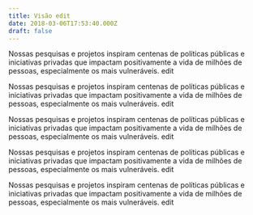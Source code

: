 ```yaml
---
title: Visão edit
date: 2018-03-06T17:53:40.000Z
draft: false
---
```

Nossas pesquisas e projetos inspiram centenas de políticas públicas e iniciativas privadas que impactam positivamente a vida de milhões de pessoas, especialmente os mais vulneráveis. edit

Nossas pesquisas e projetos inspiram centenas de políticas públicas e iniciativas privadas que impactam positivamente a vida de milhões de pessoas, especialmente os mais vulneráveis. edit

Nossas pesquisas e projetos inspiram centenas de políticas públicas e iniciativas privadas que impactam positivamente a vida de milhões de pessoas, especialmente os mais vulneráveis. edit

Nossas pesquisas e projetos inspiram centenas de políticas públicas e iniciativas privadas que impactam positivamente a vida de milhões de pessoas, especialmente os mais vulneráveis. edit

Nossas pesquisas e projetos inspiram centenas de políticas públicas e iniciativas privadas que impactam positivamente a vida de milhões de pessoas, especialmente os mais vulneráveis. edit
